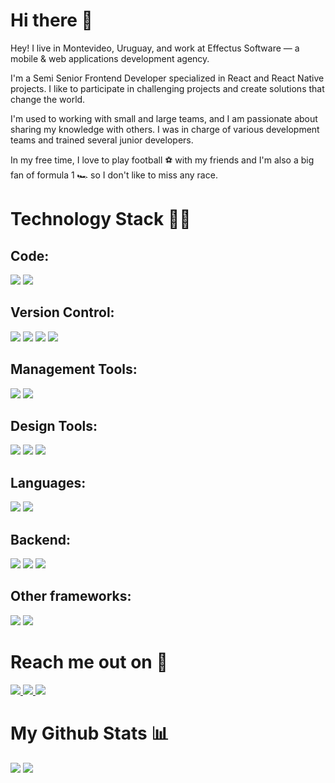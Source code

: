 # Hi there 👋

Hey! I live in Montevideo, Uruguay, and work at Effectus Software — a mobile & web applications development agency.

I'm a Semi Senior Frontend Developer specialized in React and React Native projects. I like to participate in challenging projects and create solutions that change the world.

I'm used to working with small and large teams, and I am passionate about sharing my knowledge with others. I was in charge of various development teams and trained several junior developers.

In my free time, I love to play football ⚽️ with my friends and I'm also a big fan of formula 1 🏎 so I don't like to miss any race.

# Technology Stack 🧑‍💻

## Code:

<img src="https://img.shields.io/badge/React-222222?style=flat&logo=react"/> <img src="https://img.shields.io/badge/React%20Native-222222?style=flat&logo=react"/>

## Version Control:

<img src="https://img.shields.io/badge/Git-222222?style=flat&logo=git"/> <img src="https://img.shields.io/badge/GitHub-222222?style=flat&logo=github"/> <img src="https://img.shields.io/badge/GitLab-222222?style=flat&logo=gitlab"/> <img src="https://img.shields.io/badge/Bitbucket-222222?style=flat&logo=bitbucket&logoColor=267df1"/>

## Management Tools:

<img src="https://img.shields.io/badge/Jira-222222?style=flat&logo=jira&logoColor=267df1"/> <img src="https://img.shields.io/badge/Trello-222222?style=flat&logo=trello&logoColor=247df2"/>

## Design Tools:

<img src="https://img.shields.io/badge/Figma-222222?style=flat&logo=figma"/> <img src="https://img.shields.io/badge/Sketch-222222?style=flat&logo=sketch"/> <img src="https://img.shields.io/badge/Zeplin-222222?style=flat&logo=zeplin"/>

## Languages:

<img src="https://img.shields.io/badge/Javascript-222222?style=flat&logo=javascript"/> <img src="https://img.shields.io/badge/Typescript-222222?style=flat&logo=typescript"/>

## Backend:

<img src="https://img.shields.io/badge/Node-222222?style=flat&logo=nodedotjs"/> <img src="https://img.shields.io/badge/Rails-222222?style=flat&logo=rubyonrails&logoColor=red"/> <img src="https://img.shields.io/badge/Java-222222?style=flat&logo=java&logoColor=eb8f1c"/>

## Other frameworks:

<img src="https://img.shields.io/badge/Electron-222222?style=flat&logo=electron"/> <img src="https://img.shields.io/badge/Phaser-222222?style=flat&logo=phaser"/>

# Reach me out on 📱

<a href="https://www.linkedin.com/in/brunopintos98/">
 <img src="https://img.shields.io/badge/-brunopintos98-blue?style=flat-square&logo=Linkedin&logoColor=white&link=https://www.linkedin.com/in/brunopintos98/"/>
</a>

<a href="mailto: brunopintos98@gmail.com">
 <img src="https://img.shields.io/badge/-brunopintos98-c14438?style=flat-square&logo=Gmail&logoColor=white&link=mailto:brunopintos98@gmail.com"/>
</a>

 <a href="https://twitter.com/brunopintos98">
 <img src="https://img.shields.io/badge/-brunopintos98-blue?style=flat-square&logo=twitter&logoColor=white&link=https://twitter.com/brunopintos98"/>
</a>

# My Github Stats 📊

<img  src="https://github-readme-streak-stats.herokuapp.com/?user=brunopintos&show_icons=true&locale=en&layout=compact&theme=dark&line_height=0" />

<img src="https://activity-graph.herokuapp.com/graph?username=brunopintos&theme=xcode&bg_color=131313">
